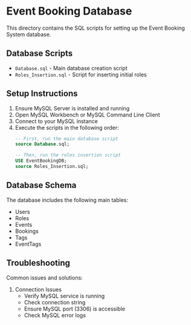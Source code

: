 # Event Booking Database

This directory contains the SQL scripts for setting up the Event Booking System database.

## Database Scripts

- `Database.sql` - Main database creation script
- `Roles_Insertion.sql` - Script for inserting initial roles

## Setup Instructions

1. Ensure MySQL Server is installed and running
2. Open MySQL Workbench or MySQL Command Line Client
3. Connect to your MySQL instance
4. Execute the scripts in the following order:
   ```sql
   -- First, run the main database script
   source Database.sql;
   
   -- Then, run the roles insertion script
   USE EventBookingDB;
   source Roles_Insertion.sql;
   ```

## Database Schema

The database includes the following main tables:

- Users
- Roles
- Events
- Bookings
- Tags
- EventTags

## Troubleshooting

Common issues and solutions:

1. Connection Issues
   - Verify MySQL service is running
   - Check connection string
   - Ensure MySQL port (3306) is accessible
   - Check MySQL error logs